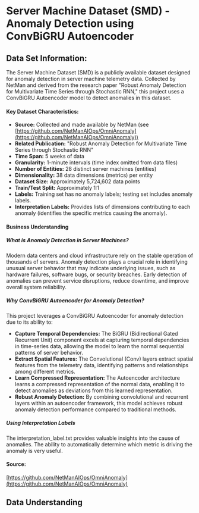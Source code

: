 # Server Machine Dataset (SMD) - Anomaly Detection using ConvBiGRU Autoencoder

## Data Set Information:

The Server Machine Dataset (SMD) is a publicly available dataset designed for anomaly detection in server machine telemetry data. Collected by NetMan and derived from the research paper "Robust Anomaly Detection for Multivariate Time Series through Stochastic RNN," this project uses a ConvBiGRU Autoencoder model to detect anomalies in this dataset.

#### Key Dataset Characteristics:

*   **Source:** Collected and made available by NetMan (see [https://github.com/NetManAIOps/OmniAnomaly](https://github.com/NetManAIOps/OmniAnomaly))
*   **Related Publication:** "Robust Anomaly Detection for Multivariate Time Series through Stochastic RNN"
*   **Time Span:** 5 weeks of data
*   **Granularity:** 1-minute intervals (time index omitted from data files)
*   **Number of Entities:** 28 distinct server machines (entities)
*   **Dimensionality:** 38 data dimensions (metrics) per entity
*   **Dataset Size:** Approximately 5,724,602 data points
*   **Train/Test Split:** Approximately 1:1
*   **Labels:** Training set has no anomaly labels; testing set includes anomaly labels.
*   **Interpretation Labels:** Provides lists of dimensions contributing to each anomaly (identifies the specific metrics causing the anomaly).

#### Business Understanding

##### What is Anomaly Detection in Server Machines?

Modern data centers and cloud infrastructure rely on the stable operation of thousands of servers. Anomaly detection plays a crucial role in identifying unusual server behavior that may indicate underlying issues, such as hardware failures, software bugs, or security breaches. Early detection of anomalies can prevent service disruptions, reduce downtime, and improve overall system reliability.

##### Why ConvBiGRU Autoencoder for Anomaly Detection?

This project leverages a ConvBiGRU Autoencoder for anomaly detection due to its ability to:

*   **Capture Temporal Dependencies:** The BiGRU (Bidirectional Gated Recurrent Unit) component excels at capturing temporal dependencies in time-series data, allowing the model to learn the normal sequential patterns of server behavior.
*   **Extract Spatial Features:** The Convolutional (Conv) layers extract spatial features from the telemetry data, identifying patterns and relationships among different metrics.
*   **Learn Compressed Representation:** The Autoencoder architecture learns a compressed representation of the normal data, enabling it to detect anomalies as deviations from this learned representation.
*   **Robust Anomaly Detection:** By combining convolutional and recurrent layers within an autoencoder framework, this model achieves robust anomaly detection performance compared to traditional methods.

##### Using Interpretation Labels

The interpretation_label.txt provides valuable insights into the cause of anomalies. The ability to automatically determine which metric is driving the anomaly is very useful.

#### Source:

[https://github.com/NetManAIOps/OmniAnomaly](https://github.com/NetManAIOps/OmniAnomaly)

## Data Understanding

